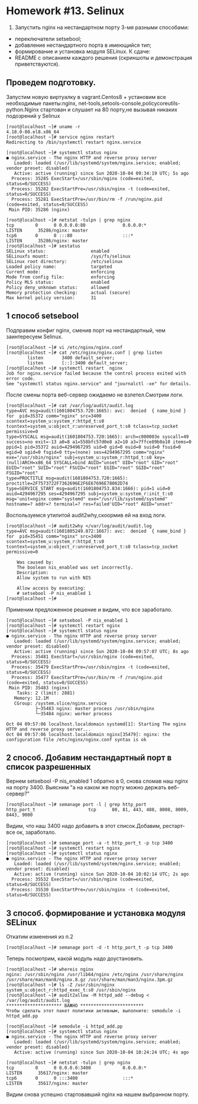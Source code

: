 # Homework #13. Selinux

1. Запустить nginx на нестандартном порту 3-мя разными способами:
- переключатели setsebool;
- добавление нестандартного порта в имеющийся тип;
- формирование и установка модуля SELinux.
К сдаче:
- README с описанием каждого решения (скриншоты и демонстрация приветствуются).



## Проведем подготовку.
Запустим новую виртуалку в vagrant.Centos8 + установим все необходимые пакеты:nginx, net-tools,setools-console,policycoreutils-python.Nginx стартован и слушает на 80 порту,не вызывая никаких подозрений у Selinux
```
[root@localhost ~]# uname -r
4.18.0-80.el8.x86_64
[root@localhost ~]# service nginx restart
Redirecting to /bin/systemctl restart nginx.service

[root@localhost ~]# systemctl status nginx
● nginx.service - The nginx HTTP and reverse proxy server
   Loaded: loaded (/usr/lib/systemd/system/nginx.service; enabled; vendor preset: disabled)
   Active: active (running) since Sun 2020-10-04 09:34:19 UTC; 5s ago
  Process: 35285 ExecStart=/usr/sbin/nginx (code=exited, status=0/SUCCESS)
  Process: 35282 ExecStartPre=/usr/sbin/nginx -t (code=exited, status=0/SUCCESS)
  Process: 35281 ExecStartPre=/usr/bin/rm -f /run/nginx.pid (code=exited, status=0/SUCCESS)
 Main PID: 35286 (nginx)
 
[root@localhost ~]# netstat -tulpn | grep nginx
tcp        0      0 0.0.0.0:80              0.0.0.0:*               LISTEN      35286/nginx: master 
tcp6       0      0 :::80                   :::*                    LISTEN      35286/nginx: master 
[root@localhost ~]# sestatus 
SELinux status:                 enabled
SELinuxfs mount:                /sys/fs/selinux
SELinux root directory:         /etc/selinux
Loaded policy name:             targeted
Current mode:                   enforcing
Mode from config file:          enforcing
Policy MLS status:              enabled
Policy deny_unknown status:     allowed
Memory protection checking:     actual (secure)
Max kernel policy version:      31
```
## 1 способ setsebool ##
Подправим конфиг nginx, сменив порт на нестандартный, чем заинтересуем Selinux.
```
[root@localhost ~]# vi /etc/nginx/nginx.conf
[root@localhost ~]# cat /etc/nginx/nginx.conf | grep listen
        listen       3400 default_server;
        listen       [::]:3400 default_server;
[root@localhost ~]# systemctl restart  nginx
Job for nginx.service failed because the control process exited with error code.
See "systemctl status nginx.service" and "journalctl -xe" for details.
```
После смены порта веб-сервер ожидаемо не взлетел.Смотрим логи.

```
[root@localhost ~]# cat /var/log/audit/audit.log 
type=AVC msg=audit(1601804753.720:1665): avc:  denied  { name_bind } for  pid=35372 comm="nginx" src=3400 scontext=system_u:system_r:httpd_t:s0 tcontext=system_u:object_r:unreserved_port_t:s0 tclass=tcp_socket permissive=0
type=SYSCALL msg=audit(1601804753.720:1665): arch=c000003e syscall=49 success=no exit=-13 a0=8 a1=558bfc57d0e8 a2=10 a3=7ffce89b0a10 items=0 ppid=1 pid=35372 auid=4294967295 uid=0 gid=0 euid=0 suid=0 fsuid=0 egid=0 sgid=0 fsgid=0 tty=(none) ses=4294967295 comm="nginx" exe="/usr/sbin/nginx" subj=system_u:system_r:httpd_t:s0 key=(null)ARCH=x86_64 SYSCALL=bind AUID="unset" UID="root" GID="root" EUID="root" SUID="root" FSUID="root" EGID="root" SGID="root" FSGID="root"
type=PROCTITLE msg=audit(1601804753.720:1665): proctitle=2F7573722F7362696E2F6E67696E78002D74
type=SERVICE_START msg=audit(1601804753.834:1666): pid=1 uid=0 auid=4294967295 ses=4294967295 subj=system_u:system_r:init_t:s0 msg='unit=nginx comm="systemd" exe="/usr/lib/systemd/systemd" hostname=? addr=? terminal=? res=failed'UID="root" AUID="unset"
```
Воспользуемся утилитой audit2why,скоормив ей на вход логи.
```
[root@localhost ~]# audit2why </var/log/audit/audit.log 
type=AVC msg=audit(1601805249.872:1667): avc:  denied  { name_bind } for  pid=35451 comm="nginx" src=3400 scontext=system_u:system_r:httpd_t:s0 tcontext=system_u:object_r:unreserved_port_t:s0 tclass=tcp_socket permissive=0

	Was caused by:
	The boolean nis_enabled was set incorrectly. 
	Description:
	Allow system to run with NIS

	Allow access by executing:
	# setsebool -P nis_enabled 1
[root@localhost ~]# 
```
Применим предложенное решение и видим, что все заработало.
```
[root@localhost ~]# setsebool -P nis_enabled 1
[root@localhost ~]# systemctl restart nginx
[root@localhost ~]# systemctl status nginx
● nginx.service - The nginx HTTP and reverse proxy server
   Loaded: loaded (/usr/lib/systemd/system/nginx.service; enabled; vendor preset: disabled)
   Active: active (running) since Sun 2020-10-04 09:57:07 UTC; 8s ago
  Process: 35481 ExecStart=/usr/sbin/nginx (code=exited, status=0/SUCCESS)
  Process: 35479 ExecStartPre=/usr/sbin/nginx -t (code=exited, status=0/SUCCESS)
  Process: 35477 ExecStartPre=/usr/bin/rm -f /run/nginx.pid (code=exited, status=0/SUCCESS)
 Main PID: 35483 (nginx)
    Tasks: 2 (limit: 2881)
   Memory: 12.1M
   CGroup: /system.slice/nginx.service
           ├─35483 nginx: master process /usr/sbin/nginx
           └─35484 nginx: worker process

Oct 04 09:57:06 localhost.localdomain systemd[1]: Starting The nginx HTTP and reverse proxy server...
Oct 04 09:57:06 localhost.localdomain nginx[35479]: nginx: the configuration file /etc/nginx/nginx.conf syntax is ok
```
## 2 способ. Добавим нестандартный порт в список разрешенных ##
Вернем setsebool -P nis_enabled 1 обратно в 0, снова сломав наш nginx на порту 3400.
Выясним "а на каком же порту можно держать веб-сервер?"
```
[root@localhost ~]# semanage port -l | grep http_port
http_port_t                    tcp      80, 81, 443, 488, 8008, 8009, 8443, 9000
```
Видим, что наш 3400 надо добавить в этот список.Добавим, рестарт-все ок, заработало.

```
[root@localhost ~]# semanage port -a -t http_port_t -p tcp 3400
[root@localhost ~]# systemctl restart nginx
[root@localhost ~]# systemctl status nginx
● nginx.service - The nginx HTTP and reverse proxy server
   Loaded: loaded (/usr/lib/systemd/system/nginx.service; enabled; vendor preset: disabled)
   Active: active (running) since Sun 2020-10-04 10:02:14 UTC; 2s ago
  Process: 35532 ExecStart=/usr/sbin/nginx (code=exited, status=0/SUCCESS)
  Process: 35530 ExecStartPre=/usr/sbin/nginx -t (code=exited, status=0/SUCCESS)
```
## 3 способ. формирование и установка модуля SELinux ##
Откатим изменения из п.2 
```
[root@localhost ~]# semanage port -d -t http_port_t -p tcp 3400
```
Теперь посмотрим, какой модуль надо доустановить.

```
[root@localhost ~]# whereis nginx
nginx: /usr/sbin/nginx /usr/lib64/nginx /etc/nginx /usr/share/nginx /usr/share/man/man8/nginx.8.gz /usr/share/man/man3/nginx.3pm.gz
[root@localhost ~]# ls -Z /usr/sbin/nginx 
system_u:object_r:httpd_exec_t:s0 /usr/sbin/nginx
[root@localhost ~]# audit2allow -M httpd_add --debug < /var/log/audit/audit.log 
********************* ВАЖНО ************************
Чтобы сделать этот пакет политики активным, выполните: semodule -i httpd_add.pp

[root@localhost ~]# semodule -i httpd_add.pp
[root@localhost ~]# systemctl status nginx
● nginx.service - The nginx HTTP and reverse proxy server
   Loaded: loaded (/usr/lib/systemd/system/nginx.service; enabled; vendor preset: disabled)
   Active: active (running) since Sun 2020-10-04 10:24:24 UTC; 4s ago
   
[root@localhost ~]# netstat -tulpn | grep nginx
tcp        0      0 0.0.0.0:3400            0.0.0.0:*               LISTEN      35617/nginx: master 
tcp6       0      0 :::3400                 :::*                    LISTEN      35617/nginx: master 
```
Видим снова успешно стартовавший nginx на нашем выбранном порту.
